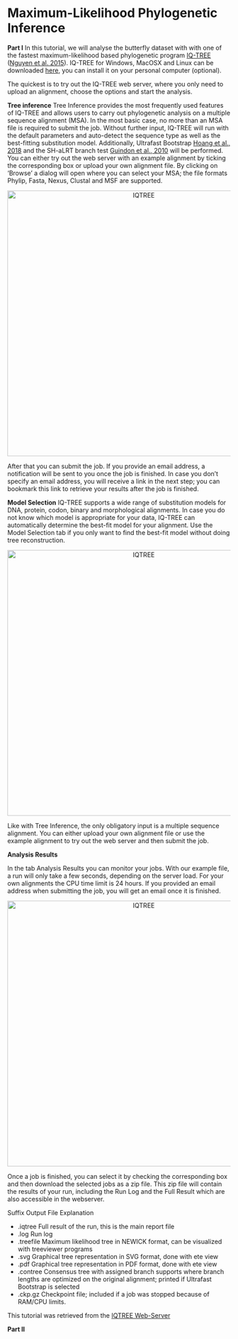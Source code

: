 # Maximum-Likelihood Phylogenetic Inference


**Part I** 
In this tutorial, we will analyse the butterfly dataset with with one of the fastest maximum-likelihood based phylogenetic program [IQ-TREE](http://www.iqtree.org) ([Nguyen et al. 2015](https://academic.oup.com/mbe/article/32/1/268/2925592)). IQ-TREE for Windows, MacOSX and Linux can be downloaded [here](http://www.iqtree.org/#download), you can install it on your personal computer (optional).

The quickest is to try out the IQ-TREE web server, where you only need to upload an alignment, choose the options and start the analysis.

**Tree inference**
Tree Inference provides the most frequently used features of IQ-TREE and allows users to carry out phylogenetic analysis on a multiple sequence alignment (MSA). In the most basic case, no more than an MSA file is required to submit the job. Without further input, IQ-TREE will run with the default parameters and auto-detect the sequence type as well as the best-fitting substitution model. Additionally, Ultrafast Bootstrap [Hoang et al., 2018](https://academic.oup.com/mbe/article/35/2/518/4565479) and the SH-aLRT branch test [Guindon et al., 2010](https://academic.oup.com/sysbio/article/59/3/307/1702850) will be performed.
You can either try out the web server with an example alignment by ticking the corresponding box or upload your own alignment file. By clicking on ‘Browse’ a dialog will open where you can select your MSA; the file formats Phylip, Fasta, Nexus, Clustal and MSF are supported.

<p align="center"><img src="http://www.iqtree.org/doc/images/tut1.png" alt="IQTREE" width="600"></p>

After that you can submit the job. If you provide an email address, a notification will be sent to you once the job is finished. In case you don’t specify an email address, you will receive a link in the next step; you can bookmark this link to retrieve your results after the job is finished.

**Model Selection**
IQ-TREE supports a wide range of substitution models for DNA, protein, codon, binary and morphological alignments. In case you do not know which model is appropriate for your data, IQ-TREE can automatically determine the best-fit model for your alignment. Use the Model Selection tab if you only want to find the best-fit model without doing tree reconstruction.

<p align="center"><img src="http://www.iqtree.org/doc/images/tut2.png" alt="IQTREE" width="600"></p>

Like with Tree Inference, the only obligatory input is a multiple sequence alignment. You can either upload your own alignment file or use the example alignment to try out the web server and then submit the job.

**Analysis Results**

In the tab Analysis Results you can monitor your jobs. With our example file, a run will only take a few seconds, depending on the server load. For your own alignments the CPU time limit is 24 hours. If you provided an email address when submitting the job, you will get an email once it is finished.

<p align="center"><img src="http://www.iqtree.org/doc/images/tut3.png" alt="IQTREE" width="600"></p>

Once a job is finished, you can select it by checking the corresponding box and then download the selected jobs as a zip file. This zip file will contain the results of your run, including the Run Log and the Full Result which are also accessible in the webserver.

   Suffix	     Output File Explanation
- .iqtree	     Full result of the run, this is the main report file
- .log	       Run log
- .treefile	   Maximum likelihood tree in NEWICK format, can be visualized with treeviewer programs
- .svg	       Graphical tree representation in SVG format, done with ete view
- .pdf	       Graphical tree representation in PDF format, done with ete view
- .contree	   Consensus tree with assigned branch supports where branch lengths are optimized on the original alignment; printed if Ultrafast Bootstrap is selected
- .ckp.gz	    Checkpoint file; included if a job was stopped because of RAM/CPU limits.

This tutorial was retrieved from the [IQTREE Web-Server](http://www.iqtree.org/doc/Web-Server-Tutorial)

**Part II**







